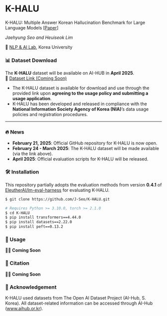 # K-HALU
K-HALU: Multiple Answer Korean Hallucination Benchmark for Large Language Models [[Paper](https://openreview.net/forum?id=VnLhUogHYE)]

*Jaehyung Seo and Heuiseok Lim* 

🏫 [NLP & AI Lab](https://nlp.korea.ac.kr/), Korea University

### 📊 Dataset Download

The **K-HALU** dataset will be available on AI-HUB in **April 2025**.  
🔗 [Dataset Link (Coming Soon)](https://www.aihub.or.kr/aihubdata/extrlpltfomdata/list.do?currMenu=118&topMenu=100)

- The K-HALU dataset is available for download and use through the provided link upon **agreeing to the usage policy and submitting a usage application**.
- K-HALU has been developed and released in compliance with the **National Information Society Agency of Korea (NIA)**’s data usage policies and registration procedures.

---

### 🔥 News  

- **February 21, 2025**: Official GitHub repository for K-HALU is now open.  
- **February 24 - March 2025**: The K-HALU dataset will be made available (via the link above).  
- **April 2025**: Official evaluation scripts for K-HALU will be released.  

### 🛠️ Installation

This repository partially adopts the evaluation methods from version **0.4.1** of [EleutherAI/lm-eval-harness](https://github.com/EleutherAI/lm-evaluation-harness/tree/v0.3.0) for evaluating K-HALU.

```bash
$ git clone https://github.com/J-Seo/K-HALU.git
```

```bash
# Requires Python >= 3.10.0, torch >= 2.1.0
$ cd K-HALU
$ pip install transformers==4.44.0
$ pip install datasets==2.22.0
$ pip install peft==0.13.2
```

### 🚀 Usage

👷‍♂️ **Coming Soon**

### 📖 Citation

👷‍♂️ **Coming Soon**

### 🙏 Acknowledgement
K-HALU used datasets from The Open AI Dataset Project (AI-Hub, S. Korea). All dataset-related information can be accessed through AI-Hub (www.aihub.or.kr).

